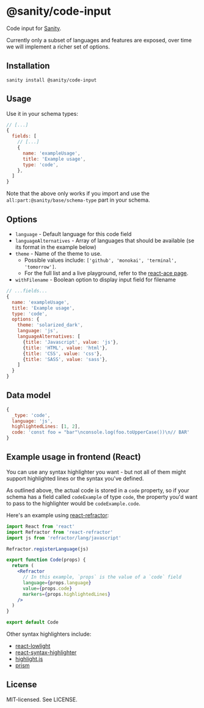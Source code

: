 # @sanity/code-input

Code input for [Sanity](https://sanity.io/).

Currently only a subset of languages and features are exposed, over time we will implement a richer set of options.

## Installation

```
sanity install @sanity/code-input
```

## Usage

Use it in your schema types:

```js
// [...]
{
  fields: [
    // [...]
    {
      name: 'exampleUsage',
      title: 'Example usage',
      type: 'code',
    },
  ]
}
```

Note that the above only works if you import and use the `all:part:@sanity/base/schema-type` part in your schema.

## Options

- `language` - Default language for this code field
- `languageAlternatives` - Array of languages that should be available (se its format in the example below)
- `theme` - Name of the theme to use.
  - Possible values include: `['github', 'monokai', 'terminal', 'tomorrow']`.
  - For the full list and a live playground, refer to the [react-ace page](http://securingsincity.github.io/react-ace/).
- `withFilename` - Boolean option to display input field for filename

```js
// ...fields...
{
  name: 'exampleUsage',
  title: 'Example usage',
  type: 'code',
  options: {
    theme: 'solarized_dark',
    language: 'js',
    languageAlternatives: [
      {title: 'Javascript', value: 'js'},
      {title: 'HTML', value: 'html'},
      {title: 'CSS', value: 'css'},
      {title: 'SASS', value: 'sass'},
    ]
  }
}
```

## Data model

```js
{
  _type: 'code',
  language: 'js',
  highlightedLines: [1, 2],
  code: 'const foo = "bar"\nconsole.log(foo.toUpperCase())\n// BAR'
}
```

## Example usage in frontend (React)

You can use any syntax highlighter you want - but not all of them might support highlighted lines or the syntax you've defined.

As outlined above, the actual code is stored in a `code` property, so if your schema has a field called `codeExample` of type `code`, the property you'd want to pass to the highlighter would be `codeExample.code`.

Here's an example using [react-refractor](https://github.com/rexxars/react-refractor):

```jsx
import React from 'react'
import Refractor from 'react-refractor'
import js from 'refractor/lang/javascript'

Refractor.registerLanguage(js)

export function Code(props) {
  return (
    <Refractor
      // In this example, `props` is the value of a `code` field
      language={props.language}
      value={props.code}
      markers={props.highlightedLines}
    />
  )
}

export default Code
```

Other syntax highlighters include:

- [react-lowlight](https://github.com/rexxars/react-lowlight)
- [react-syntax-highlighter](https://github.com/react-syntax-highlighter/react-syntax-highlighter)
- [highlight.js](https://github.com/highlightjs/highlight.js)
- [prism](https://github.com/PrismJS/prism)

## License

MIT-licensed. See LICENSE.

